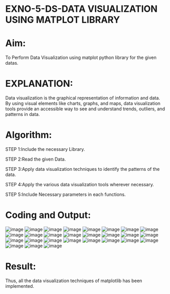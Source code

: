 # EXNO-5-DS-DATA VISUALIZATION USING MATPLOT LIBRARY

# Aim:
  To Perform Data Visualization using matplot python library for the given datas.

# EXPLANATION:
Data visualization is the graphical representation of information and data. By using visual elements like charts, graphs, and maps, data visualization tools provide an accessible way to see and understand trends, outliers, and patterns in data.

# Algorithm:
STEP 1:Include the necessary Library.

STEP 2:Read the given Data.

STEP 3:Apply data visualization techniques to identify the patterns of the data.

STEP 4:Apply the various data visualization tools wherever necessary.

STEP 5:Include Necessary parameters in each functions.

# Coding and Output:
![image](https://github.com/Gedipudidarshani/EXNO-5-DS/assets/139340574/3adee183-f438-4357-b692-d9403088a20c)
![image](https://github.com/Gedipudidarshani/EXNO-5-DS/assets/139340574/02dbf9f7-954f-4ccb-85e5-e2a5d1c79eb7)
![image](https://github.com/Gedipudidarshani/EXNO-5-DS/assets/139340574/a9bc4a83-0077-4692-b14d-00397c419935)
![image](https://github.com/Gedipudidarshani/EXNO-5-DS/assets/139340574/d98f9f32-1dde-416a-9318-e36717a50efb)
![image](https://github.com/Gedipudidarshani/EXNO-5-DS/assets/139340574/3fd8a687-5216-440e-9bed-254010e5f34f)
![image](https://github.com/Gedipudidarshani/EXNO-5-DS/assets/139340574/5a9226bb-1b9e-4dfd-b782-fb7fbdd1ff0b)
![image](https://github.com/Gedipudidarshani/EXNO-5-DS/assets/139340574/14a29b4e-575d-4682-947e-9faeb0c60304)
![image](https://github.com/Gedipudidarshani/EXNO-5-DS/assets/139340574/0c42f66a-fa0b-4790-b809-1bf77f6f4d1d)
![image](https://github.com/Gedipudidarshani/EXNO-5-DS/assets/139340574/59fc17a9-9a63-4889-a5a3-45f694bac80c)
![image](https://github.com/Gedipudidarshani/EXNO-5-DS/assets/139340574/9013e4a8-0775-4986-aa18-96a5f2f85274)
![image](https://github.com/Gedipudidarshani/EXNO-5-DS/assets/139340574/ca1c082b-5ca9-4573-959d-dfdc28e26c8e)
![image](https://github.com/Gedipudidarshani/EXNO-5-DS/assets/139340574/b95f614c-a85c-4545-8e50-a6efe74cc196)
![image](https://github.com/Gedipudidarshani/EXNO-5-DS/assets/139340574/5c521aea-205f-44b5-8762-ae69cd19d04f)
![image](https://github.com/Gedipudidarshani/EXNO-5-DS/assets/139340574/e072c8b2-4734-419a-a1a5-85a63049bf15)
![image](https://github.com/Gedipudidarshani/EXNO-5-DS/assets/139340574/54859159-cc90-4c8b-af22-6de5cef3e020)
![image](https://github.com/Gedipudidarshani/EXNO-5-DS/assets/139340574/43faacb9-a4fe-42e8-93a2-3fb49c6e5c31)
![image](https://github.com/Gedipudidarshani/EXNO-5-DS/assets/139340574/d387c065-871e-44e0-b9d8-e2bca935f046)
![image](https://github.com/Gedipudidarshani/EXNO-5-DS/assets/139340574/5b7102c9-7f07-442b-a07e-16c009475fe2)
![image](https://github.com/Gedipudidarshani/EXNO-5-DS/assets/139340574/ebd2d5fc-e350-4a22-a35f-2d93c9c26c67)
![image](https://github.com/Gedipudidarshani/EXNO-5-DS/assets/139340574/ed38dab4-4927-4067-8da2-17aebd868f86)
![image](https://github.com/Gedipudidarshani/EXNO-5-DS/assets/139340574/5a57d20d-4b85-4673-8010-93ebf993df31)
![image](https://github.com/Gedipudidarshani/EXNO-5-DS/assets/139340574/bddff266-794e-4659-bf85-d2b709f76f82)
![image](https://github.com/Gedipudidarshani/EXNO-5-DS/assets/139340574/800fb660-1280-4274-addf-089f89dadd12)
![image](https://github.com/Gedipudidarshani/EXNO-5-DS/assets/139340574/053eaf73-e757-4c21-9bd6-da81252598f1)
![image](https://github.com/Gedipudidarshani/EXNO-5-DS/assets/139340574/5e2350ce-9ace-4769-9024-17a539238f95)
![image](https://github.com/Gedipudidarshani/EXNO-5-DS/assets/139340574/88ceaf34-9c3d-4f9d-adb4-d570c8f03c8a)
![image](https://github.com/Gedipudidarshani/EXNO-5-DS/assets/139340574/f5ab7836-9df6-4aba-b367-d1b90a1f958f)



# Result:
Thus, all the data visualization techniques of matplotlib has been implemented.
